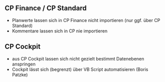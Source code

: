 ## CP Finance / CP Standard
* Planwerte lassen sich in CP Finance nicht importieren (nur ggf. über CP Standard)
* Kommentare lassen sich in CP nie importieren

## CP Cockpit
* aus CP Cockpit lassen sich nicht gezielt bestimmt Datenebenen anspringen
* Cockpit lässt sich (begrenzt) über VB Script automatisieren (Boris Patzke)

